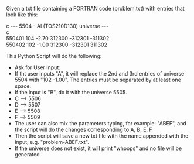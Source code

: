 Given a txt file containing a FORTRAN code (problem.txt) with entries that look like this:

c --- 5504 - Al (TOS210D130) universe --- <br/>
c <br/>
550401 104 -2.70 312300 -312301 -311302 <br/>
550402 102 -1.00 312300 -312301 311302 <br/>


This Python Script will do the following:

- Ask for User Input:
- If tht user inputs "A", it will replace the 2nd and 3rd entries of universe 5504 with "102 -1.00". The entries must be separated by at least one space.
- If the input is "B", do it with the universe 5505.
- C --> 5506
- D --> 5507
- E --> 5508
- F --> 5509
- The user can also mix the parameters typing, for example: "ABEF", and the script will do the changes corresponding to A, B, E, F
- Then the script will save a new txt file with the name appended with the input, e.g. "problem-ABEF.txt".
- If the universe does not exist, it will print "whoops" and no file will be generated

